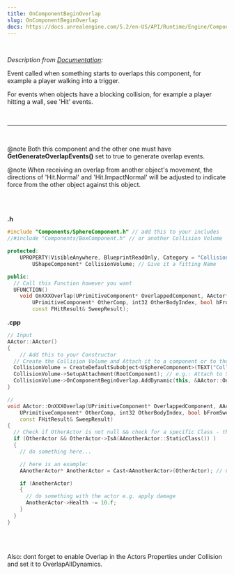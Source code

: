 ```yaml
---
title: OnComponentBeginOverlap
slug: OnComponentBeginOverlap
docs: https://docs.unrealengine.com/5.2/en-US/API/Runtime/Engine/Components/UPrimitiveComponent/OnComponentBeginOverlap/
---
```


<br />

_Description from [Documentation](https://docs.unrealengine.com/5.2/en-US/API/Runtime/Engine/Components/UPrimitiveComponent/OnComponentBeginOverlap/):_

Event called when something starts to overlaps this component, for example a player walking into a trigger. 

For events when objects have a blocking collision, for example a player hitting a wall, see 'Hit' events.

<br />

***

<br />

@note Both this component and the other one must have **GetGenerateOverlapEvents()** set to true to generate overlap events. 

@note When receiving an overlap from another object's movement, the directions of 'Hit.Normal' and 'Hit.ImpactNormal' will be adjusted to indicate force from the other object against this object.

<br />

<br />

**.h**

```cpp
#include "Components/SphereComponent.h" // add this to your includes
//#include "Components/BoxComponent.h" // or another Collision Volume

protected:
	UPROPERTY(VisibleAnywhere, BlueprintReadOnly, Category = "Collision")
		UShapeComponent* CollisionVolume; // Give it a fitting Name

public:
  // Call this Function however you want
  UFUNCTION()
	void OnXXXOverlap(UPrimitiveComponent* OverlappedComponent, AActor* OtherActor,
		UPrimitiveComponent* OtherComp, int32 OtherBodyIndex, bool bFromSweep,
		const FHitResult& SweepResult);
```

**.cpp**

```cpp
// Input
AActor::AActor()
{
	// Add this to your Constructor
  // Create the Collision Volume and Attach it to a component or to the RootComponent
  CollisionVolume = CreateDefaultSubobject<USphereComponent>(TEXT("CollisionVolume"));
  CollisionVolume->SetupAttachment(RootComponent); // e.g.: Attach to SkeletalMeshComponent
  CollisionVolume->OnComponentBeginOverlap.AddDynamic(this, &AActor::OnXXXOverlap); // The Function we created before
}

// 
void AActor::OnXXXOverlap(UPrimitiveComponent* OverlappedComponent, AActor* OtherActor,
    UPrimitiveComponent* OtherComp, int32 OtherBodyIndex, bool bFromSweep,
    const FHitResult& SweepResult)
{
  // Check if OtherActor is not null && check for a specific Class - this is optional
  if (OtherActor && OtherActor->IsA(AAnotherActor::StaticClass()) )
  {
    // do something here...

    // here is an example:
    AAnotherActor* AnotherActor = Cast<AAnotherActor>(OtherActor); // Cast to the Actor that got got

    if (AnotherActor)
    {
      // do something with the actor e.g. apply damage
      AnotherActor->Health -= 10.f;
    }
  }
}
```
<br />

<br />

Also: dont forget to enable Overlap in the Actors Properties under Collision and set it to OverlapAllDynamics.